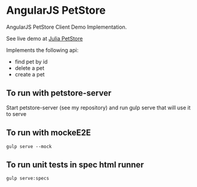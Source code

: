 # AngularJS PetStore

AngularJS PetStore Client Demo Implementation. 

See live demo at [Julia PetStore](http://ipassynk.github.io/petstore-client)

Implements the following api:
* find pet by id
* delete a pet
* create a pet


To run with petstore-server
-------------------------------------

Start petstore-server (see my repository) and run gulp serve that will use it to serve

To run with mockeE2E
-------------------------------------
```
gulp serve --mock
```

To run unit tests in spec html runner
-------------------------------------
```	
gulp serve:specs
```



